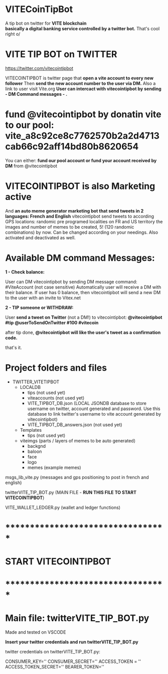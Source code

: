 # VITECoinTipBot
A tip bot on twitter for **VITE blockchain**  
**basically a digital banking service controlled by a twitter bot.** 
That's cool right o/


# VITE TIP BOT on TWITTER
https://twitter.com/vitecointipbot

VITECOINTIPBOT is twitter page that **open a vite account to every new follower** 
Then **send the new account number to the user via DM.** Also a link to user visit Vite.org
**User can intercact with vitecointipbot by sending - DM Command messages - .** 

# fund @vitecointipbot by donatin vite to our pool: vite_a8c92ce8c7762570b2a2d4713cab66c92aff14bd80b8620654
You can either: **fund our pool account or fund your account received by DM** from @vitecointipbot 

# VITECOINTIPBOT is also Marketing active
And **an auto meme generator marketing bot that send tweets in 2 languages: French and English**
vitecointipbot send tweets to according GPS locations: randomic pre programed localities on FR and US territory
the images and number of memes to be created, 5! (120 randomic combinations) by now. Can be changed according on your needings.
Also activated and deactivated as well.


# Available DM command Messages:

**1 - Check balance:**

User can DM vitecointipbot by sending DM message command: #ViteAccount (not case sensitive)
Automatically user will receive a DM with their balance.
If user has 0 balance, then vitecointipbot will send a new DM to the user with an invite to Vitex.net 


**2 - TIP someone or WITHDRAW:**

User **send a tweet on Twitter** (not a DM!) to vitecointipbot: **@vitecointipbot #tip @userToSendOnTwitter #100 #vitecoin**

after tip done, **@vitecointipbot will like the user's tweet as a confirmation code.**

that's it.





# Project folders and files

  - TWITTER_VITETIPBOT
    - LOCALDB
      - tips (not used yet) 
      - viteaccounts (not used yet)
      - VITE_TIPBOT_DB.json (LOCAL JSONDB database to store username on twitter, account generated and password. Use this database to link twitter's username to vite account generated by vitecointipbot)
      - VITE_TIPBOT_DB_answers.json (not used yet)
    - Templates
      - tips (not used yet)
    - viteimgs (parts / layers of memes to be auto generated)
      - backgnd
      - baloon
      - face
      - logo
      - memes (example memes)
  
  msgs_lib_vite.py (messages and gps positioning to post in french and english)
  
  twitterVITE_TIP_BOT.py (MAIN FILE - **RUN THIS FILE TO START VITECOINTIPBOT**)
  
  VITE_WALLET_LEDGER.py (wallet and ledger functions)
  
  
# ********************************* 
# START VITECOINTIPBOT
# ********************************* 
# Main file: twitterVITE_TIP_BOT.py

Made and tested on VSCODE

**Insert your twitter credentials and run twitterVITE_TIP_BOT.py**

twitter credentials on twitterVITE_TIP_BOT.py:

CONSUMER_KEY=''
CONSUMER_SECRET=''
ACCESS_TOKEN = ''
ACCESS_TOKEN_SECRET=''
BEARER_TOKEN=''
  
  
  
  
  
  
  


